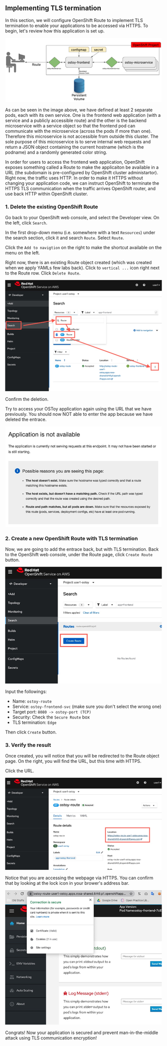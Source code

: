 ## Implementing TLS termination

In this section, we will configure OpenShift Route to implement TLS termination to enable your applications to be accessed via HTTPS. To begin, let's review how this application is set up.

![OSToy Diagram](images/3-ostoy-arch.png)

As can be seen in the image above, we have defined at least 2 separate pods, each with its own service.  One is the frontend web application (with a service and a publicly accessible route) and the other is the backend microservice with a service object so that the frontend pod can communicate with the microservice (across the pods if more than one).  Therefore this microservice is not accessible from outside this cluster. The sole purpose of this microservice is to serve internal web requests and return a JSON object containing the current hostname (which is the podname) and a randomly generated color string.

In order for users to access the frontend web application, OpenShift exposes something called a Route to make the applicaiton be available in a URL (the subdomain is pre-configured by OpenShift cluster administartor). Right now, the traffic uses HTTP. In order to make it HTTPS without changing your application code, we can instruct OpenShift to terminate the HTTPS TLS communication when the traffic arrives OpenShift router, and use back HTTP within OpenShift cluster.

### 1. Delete the existing OpenShift Route

Go back to your OpenShift web console, and select the Developer view. On the left, click `Search`.

In the first drop-down menu (i.e. somewhere with a text `Resources`) under the search section, click it and search `Route`. Select `Route`.

Click the `Add to navigtion` on the right to make the shortcut available on the menu on the left.

Right now, there is an existing Route object created (which was created when we apply YAMLs few labs back). Click to `vertical ...` icon right next to the Route row. Click `Delete Route`.

![image](images/08-001.jpg)

Confirm the deletion.

Try to access your OSToy application again using the URL that we have previously. You should now NOT able to enter the app because we have deleted the entrace.

![image](images/08-002.jpg)

### 2. Create a new OpenShift Route with TLS termination

Now, we are going to add the entrace back, but with TLS termination. Back to the OpenShift web console, under the Route page, click `Create Route` button.

![image](images/08-003.jpg)

Input the followings:

- Name: `ostoy-route`
- Service: `ostoy-frontend-svc` (make sure you don't select the wrong one)
- Target port: `8080 -> ostoy-port (TCP)`
- Security: Check the `Secure Route` box
- TLS termination: `Edge`

Then click `Create` button.

### 3. Verify the result

Once created, you will notice that you will be redirected to the Route object page. On the right, you will find the URL, but this time with HTTPS.

Click the URL.

![image](images/08-004.jpg)

Notice that you are accessing the webpage via HTTPS. You can confirm that by looking at the lock icon in your brower's address bar.

![image](images/08-005.jpg)

Congrats! Now your application is secured and prevent man-in-the-middle attack using TLS communication encryption!